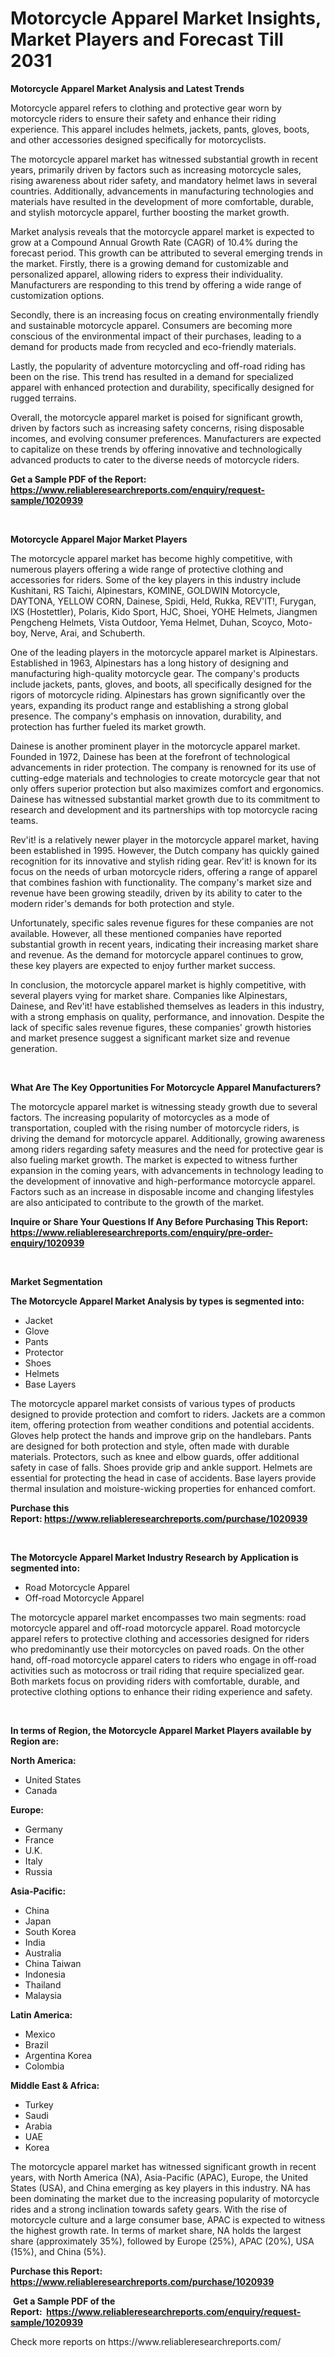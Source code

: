 <p><h1>Motorcycle Apparel Market Insights, Market Players and Forecast Till 2031</h1></p><p><strong>Motorcycle Apparel Market Analysis and Latest Trends</strong></p>
<p><p>Motorcycle apparel refers to clothing and protective gear worn by motorcycle riders to ensure their safety and enhance their riding experience. This apparel includes helmets, jackets, pants, gloves, boots, and other accessories designed specifically for motorcyclists.</p><p>The motorcycle apparel market has witnessed substantial growth in recent years, primarily driven by factors such as increasing motorcycle sales, rising awareness about rider safety, and mandatory helmet laws in several countries. Additionally, advancements in manufacturing technologies and materials have resulted in the development of more comfortable, durable, and stylish motorcycle apparel, further boosting the market growth.</p><p>Market analysis reveals that the motorcycle apparel market is expected to grow at a Compound Annual Growth Rate (CAGR) of 10.4% during the forecast period. This growth can be attributed to several emerging trends in the market. Firstly, there is a growing demand for customizable and personalized apparel, allowing riders to express their individuality. Manufacturers are responding to this trend by offering a wide range of customization options.</p><p>Secondly, there is an increasing focus on creating environmentally friendly and sustainable motorcycle apparel. Consumers are becoming more conscious of the environmental impact of their purchases, leading to a demand for products made from recycled and eco-friendly materials.</p><p>Lastly, the popularity of adventure motorcycling and off-road riding has been on the rise. This trend has resulted in a demand for specialized apparel with enhanced protection and durability, specifically designed for rugged terrains.</p><p>Overall, the motorcycle apparel market is poised for significant growth, driven by factors such as increasing safety concerns, rising disposable incomes, and evolving consumer preferences. Manufacturers are expected to capitalize on these trends by offering innovative and technologically advanced products to cater to the diverse needs of motorcycle riders.</p></p>
<p><strong>Get a Sample PDF of the Report:&nbsp; <a href="https://www.reliableresearchreports.com/enquiry/request-sample/1020939">https://www.reliableresearchreports.com/enquiry/request-sample/1020939</a></strong></p>
<p>&nbsp;</p>
<p><strong>Motorcycle Apparel Major Market Players</strong></p>
<p><p>The motorcycle apparel market has become highly competitive, with numerous players offering a wide range of protective clothing and accessories for riders. Some of the key players in this industry include Kushitani, RS Taichi, Alpinestars, KOMINE, GOLDWIN Motorcycle, DAYTONA, YELLOW CORN, Dainese, Spidi, Held, Rukka, REV'IT!, Furygan, IXS (Hostettler), Polaris, Kido Sport, HJC, Shoei, YOHE Helmets, Jiangmen Pengcheng Helmets, Vista Outdoor, Yema Helmet, Duhan, Scoyco, Moto-boy, Nerve, Arai, and Schuberth.</p><p>One of the leading players in the motorcycle apparel market is Alpinestars. Established in 1963, Alpinestars has a long history of designing and manufacturing high-quality motorcycle gear. The company's products include jackets, pants, gloves, and boots, all specifically designed for the rigors of motorcycle riding. Alpinestars has grown significantly over the years, expanding its product range and establishing a strong global presence. The company's emphasis on innovation, durability, and protection has further fueled its market growth.</p><p>Dainese is another prominent player in the motorcycle apparel market. Founded in 1972, Dainese has been at the forefront of technological advancements in rider protection. The company is renowned for its use of cutting-edge materials and technologies to create motorcycle gear that not only offers superior protection but also maximizes comfort and ergonomics. Dainese has witnessed substantial market growth due to its commitment to research and development and its partnerships with top motorcycle racing teams.</p><p>Rev'it! is a relatively newer player in the motorcycle apparel market, having been established in 1995. However, the Dutch company has quickly gained recognition for its innovative and stylish riding gear. Rev'it! is known for its focus on the needs of urban motorcycle riders, offering a range of apparel that combines fashion with functionality. The company's market size and revenue have been growing steadily, driven by its ability to cater to the modern rider's demands for both protection and style.</p><p>Unfortunately, specific sales revenue figures for these companies are not available. However, all these mentioned companies have reported substantial growth in recent years, indicating their increasing market share and revenue. As the demand for motorcycle apparel continues to grow, these key players are expected to enjoy further market success.</p><p>In conclusion, the motorcycle apparel market is highly competitive, with several players vying for market share. Companies like Alpinestars, Dainese, and Rev'it! have established themselves as leaders in this industry, with a strong emphasis on quality, performance, and innovation. Despite the lack of specific sales revenue figures, these companies' growth histories and market presence suggest a significant market size and revenue generation.</p></p>
<p>&nbsp;</p>
<p><strong>What Are The Key Opportunities For Motorcycle Apparel Manufacturers?</strong></p>
<p><p>The motorcycle apparel market is witnessing steady growth due to several factors. The increasing popularity of motorcycles as a mode of transportation, coupled with the rising number of motorcycle riders, is driving the demand for motorcycle apparel. Additionally, growing awareness among riders regarding safety measures and the need for protective gear is also fueling market growth. The market is expected to witness further expansion in the coming years, with advancements in technology leading to the development of innovative and high-performance motorcycle apparel. Factors such as an increase in disposable income and changing lifestyles are also anticipated to contribute to the growth of the market.</p></p>
<p><strong>Inquire or Share Your Questions If Any Before Purchasing This Report: <a href="https://www.reliableresearchreports.com/enquiry/pre-order-enquiry/1020939">https://www.reliableresearchreports.com/enquiry/pre-order-enquiry/1020939</a></strong></p>
<p>&nbsp;</p>
<p><strong>Market Segmentation</strong></p>
<p><strong>The Motorcycle Apparel Market Analysis by types is segmented into:</strong></p>
<p><ul><li>Jacket</li><li>Glove</li><li>Pants</li><li>Protector</li><li>Shoes</li><li>Helmets</li><li>Base Layers</li></ul></p>
<p><p>The motorcycle apparel market consists of various types of products designed to provide protection and comfort to riders. Jackets are a common item, offering protection from weather conditions and potential accidents. Gloves help protect the hands and improve grip on the handlebars. Pants are designed for both protection and style, often made with durable materials. Protectors, such as knee and elbow guards, offer additional safety in case of falls. Shoes provide grip and ankle support. Helmets are essential for protecting the head in case of accidents. Base layers provide thermal insulation and moisture-wicking properties for enhanced comfort.</p></p>
<p><strong>Purchase this Report:&nbsp;<a href="https://www.reliableresearchreports.com/purchase/1020939">https://www.reliableresearchreports.com/purchase/1020939</a></strong></p>
<p>&nbsp;</p>
<p><strong>The Motorcycle Apparel Market Industry Research by Application is segmented into:</strong></p>
<p><ul><li>Road Motorcycle Apparel</li><li>Off-road Motorcycle Apparel</li></ul></p>
<p><p>The motorcycle apparel market encompasses two main segments: road motorcycle apparel and off-road motorcycle apparel. Road motorcycle apparel refers to protective clothing and accessories designed for riders who predominantly use their motorcycles on paved roads. On the other hand, off-road motorcycle apparel caters to riders who engage in off-road activities such as motocross or trail riding that require specialized gear. Both markets focus on providing riders with comfortable, durable, and protective clothing options to enhance their riding experience and safety.</p></p>
<p>&nbsp;</p>
<p><strong>In terms of Region, the Motorcycle Apparel Market Players available by Region are:</strong></p>
<p>
    <p> <strong> North America: </strong>
        <ul>
            <li>United States</li>
            <li>Canada</li>
        </ul>
        </p> 
    <p> <strong> Europe: </strong>
        <ul>
            <li>Germany</li>
            <li>France</li>
            <li>U.K.</li>
            <li>Italy</li>
            <li>Russia</li>
        </ul>
        </p> 
    <p> <strong> Asia-Pacific: </strong>
        <ul>
            <li>China</li>
            <li>Japan</li>
            <li>South Korea</li>
            <li>India</li>
            <li>Australia</li>
            <li>China Taiwan</li>
            <li>Indonesia</li>
            <li>Thailand</li>
            <li>Malaysia</li>
        </ul>
        </p> 
    <p> <strong> Latin America: </strong>
        <ul>
            <li>Mexico</li>
            <li>Brazil</li>
            <li>Argentina Korea</li>
            <li>Colombia</li>
        </ul>
        </p> 
    <p> <strong> Middle East & Africa: </strong>
        <ul>
            <li>Turkey</li>
            <li>Saudi</li>
            <li>Arabia</li>
            <li>UAE</li>
            <li>Korea</li>
        </ul>
    </p>
    </p>
<p><p>The motorcycle apparel market has witnessed significant growth in recent years, with North America (NA), Asia-Pacific (APAC), Europe, the United States (USA), and China emerging as key players in this industry. NA has been dominating the market due to the increasing popularity of motorcycle rides and a strong inclination towards safety gears. With the rise of motorcycle culture and a large consumer base, APAC is expected to witness the highest growth rate. In terms of market share, NA holds the largest share (approximately 35%), followed by Europe (25%), APAC (20%), USA (15%), and China (5%).</p></p>
<p><strong>Purchase this Report: <a href="https://www.reliableresearchreports.com/purchase/1020939">https://www.reliableresearchreports.com/purchase/1020939</a></strong></p>
<p>&nbsp;<strong>Get a Sample PDF of the Report:&nbsp;&nbsp;<a href="https://www.reliableresearchreports.com/enquiry/request-sample/1020939">https://www.reliableresearchreports.com/enquiry/request-sample/1020939</a></strong></p>
<p><strong></strong></p>
<p>Check more reports on https://www.reliableresearchreports.com/</p>